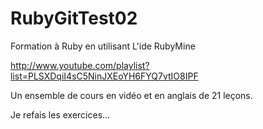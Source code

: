 RubyGitTest02
============

Formation à Ruby en utilisant L'ide RubyMine

http://www.youtube.com/playlist?list=PLSXDqiI4sC5NinJXEoYH6FYQ7vtIO8IPF

Un ensemble de cours en vidéo et en anglais de 21 leçons.


Je refais les exercices...